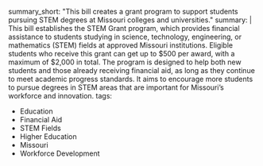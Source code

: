 summary_short: "This bill creates a grant program to support students pursuing STEM degrees at Missouri colleges and universities."
summary: |
  This bill establishes the STEM Grant program, which provides financial assistance to students studying in science, technology, engineering, or mathematics (STEM) fields at approved Missouri institutions. Eligible students who receive this grant can get up to $500 per award, with a maximum of $2,000 in total. The program is designed to help both new students and those already receiving financial aid, as long as they continue to meet academic progress standards. It aims to encourage more students to pursue degrees in STEM areas that are important for Missouri’s workforce and innovation.
tags:
  - Education
  - Financial Aid
  - STEM Fields
  - Higher Education
  - Missouri
  - Workforce Development
